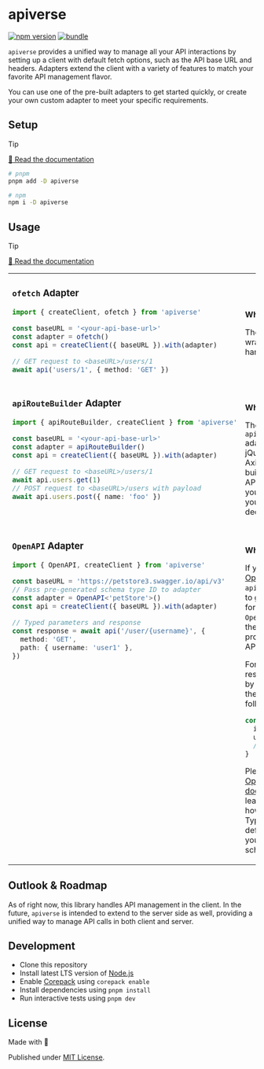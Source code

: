 # apiverse

[![npm version][npm-version-src]][npm-version-href]
[![bundle][bundle-src]][bundle-href]

`apiverse` provides a unified way to manage all your API interactions by setting up a client with default fetch options, such as the API base URL and headers. Adapters extend the client with a variety of features to match your favorite API management flavor.

You can use one of the pre-built adapters to get started quickly, or create your own custom adapter to meet your specific requirements.

## Setup

> [!TIP]
> [📖 Read the documentation](https://apiverse.byjohann.dev)

```bash
# pnpm
pnpm add -D apiverse

# npm
npm i -D apiverse
```

## Usage

> [!TIP]
> [📖 Read the documentation](https://apiverse.byjohann.dev)

<table><tr><td width="500px" valign="top">

### `ofetch` Adapter

```ts
import { createClient, ofetch } from 'apiverse'

const baseURL = '<your-api-base-url>'
const adapter = ofetch()
const api = createClient({ baseURL }).with(adapter)

// GET request to <baseURL>/users/1
await api('users/1', { method: 'GET' })
```

</td><td width="500px"><br>

**What it does:**

The `ofetch` adapter wraps [ofetch](https://github.com/unjs/ofetch) to handle API calls.

</td></tr><tr><td width="500px" valign="top">

### `apiRouteBuilder` Adapter

```ts
import { apiRouteBuilder, createClient } from 'apiverse'

const baseURL = '<your-api-base-url>'
const adapter = apiRouteBuilder()
const api = createClient({ baseURL }).with(adapter)

// GET request to <baseURL>/users/1
await api.users.get(1)
// POST request to <baseURL>/users with payload
await api.users.post({ name: 'foo' })
```

</td><td width="500px"><br>

**What it does:**

The `apiRouteBuilder` adapter provides a jQuery-like and Axios-esque API for building and making API calls. It allows you to construct your API calls in a declarative way.

</td></tr><tr><td width="500px" valign="top">

### `OpenAPI` Adapter

```ts
import { OpenAPI, createClient } from 'apiverse'

const baseURL = 'https://petstore3.swagger.io/api/v3'
// Pass pre-generated schema type ID to adapter
const adapter = OpenAPI<'petStore'>()
const api = createClient({ baseURL }).with(adapter)

// Typed parameters and response
const response = await api('/user/{username}', {
  method: 'GET',
  path: { username: 'user1' },
})
```

</td><td width="500px"><br>

**What it does:**

If your API has an [OpenAPI](https://swagger.io/resources/open-api/) schema, `apiverse` can use it to generate types for you, which the `OpenAPI` adapter then consumes to provide type-safe API calls.

For example, the response returned by the API call on the left is typed as follows:

```ts
const response: {
  id?: number
  username?: string
  // …
}
```

Please follow the [OpenAPI adapter documentation](https://apiverse.byjohann.dev/adapters/openapi) to learn more about how to generate TypeScript definitions from your OpenAPI schema files.

</td></tr></table>

## Outlook & Roadmap

As of right now, this library handles API management in the client. In the future, `apiverse` is intended to extend to the server side as well, providing a unified way to manage API calls in both client and server.

## Development

- Clone this repository
- Install latest LTS version of [Node.js](https://nodejs.org/en/)
- Enable [Corepack](https://github.com/nodejs/corepack) using `corepack enable`
- Install dependencies using `pnpm install`
- Run interactive tests using `pnpm dev`

## License

Made with 💛

Published under [MIT License](./LICENSE).

<!-- Badges -->

[npm-version-src]: https://img.shields.io/npm/v/apiverse?style=flat
[npm-version-href]: https://npmjs.com/package/apiverse
[bundle-src]: https://img.shields.io/bundlephobia/minzip/apiverse?style=flat
[bundle-href]: https://bundlephobia.com/result?p=apiverse

